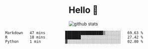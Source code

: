 <h1 align="center">Hello 👋 </h3>

<p align="center">
  <img src="https://github-readme-stats.vercel.app/api?username=syeehyn&hide=stars,prs,issues,contribs&count_private=true&hide_title=true" alt="github stats" />
</p>

<!--START_SECTION:waka-->
```text
Markdown   47 mins         █████████████████▒░░░░░░░   69.63 % 
R          18 mins         ███████░░░░░░░░░░░░░░░░░░   27.42 % 
Python     1 min           ▓░░░░░░░░░░░░░░░░░░░░░░░░   02.80 % 
```
<!--END_SECTION:waka-->
